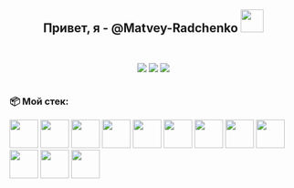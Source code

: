 <div align="center">
<h2> 
      Привет, я - @Matvey-Radchenko 
      <img width=40px src="https://media.giphy.com/media/hvRJCLFzcasrR4ia7z/giphy.gif" />
</h2>

<br/>

[<img src="https://img.shields.io/badge/Telegram-11a2db?logo=telegram&logoColor=white&style=for-the-badge"/>][telegram]
[<img src="https://img.shields.io/badge/Gmail-red?logo=Gmail&logoColor=white&style=for-the-badge"/>][gmail]
[<img src="https://img.shields.io/badge/ВКонтакте-blue?logo=VK&logoColor=white&style=for-the-badge"/>][vk]
      
<img src="https://komarev.com/ghpvc/?username=your-Matvey-Radchenko &style=flat-square&color=blue" alt=""/> 
      
</div>   

### 📦 Мой стек:

<div>
      <img height=50px src="https://upload.wikimedia.org/wikipedia/commons/d/dc/Javascript-shield.png"/>
      <img height=50px src="https://upload.wikimedia.org/wikipedia/commons/thumb/6/61/HTML5_logo_and_wordmark.svg/1024px-HTML5_logo_and_wordmark.svg.png"/>
      <img height=50px src="https://upload.wikimedia.org/wikipedia/commons/thumb/d/d5/CSS3_logo_and_wordmark.svg/1452px-CSS3_logo_and_wordmark.svg.png"/>
      <img height=50px src="https://upload.wikimedia.org/wikipedia/commons/thumb/a/a7/React-icon.svg/2300px-React-icon.svg.png"/>
      <img height=50px src="https://uxwing.com/wp-content/themes/uxwing/download/10-brands-and-social-media/redux.png"/>
      <img height=50px src="https://media.tproger.ru/uploads/2022/04/node_js_icon-cover-icon-original.png"/>
      <img height=50px src="https://upload.wikimedia.org/wikipedia/commons/thumb/2/29/Postgresql_elephant.svg/1985px-Postgresql_elephant.svg.png"/>
      <img height=50px src="https://cdn.freebiesupply.com/logos/large/2x/sequelize-logo-svg-vector.svg"/>
      <img height=50px src="https://iconape.com/wp-content/png_logo_vector/jest-logo.png"/>
      <img width=50px src="https://uxwing.com/wp-content/themes/uxwing/download/07-web-app-development/rest-api.png"/>
      <img height=50px src="https://upload.wikimedia.org/wikipedia/commons/thumb/9/91/Electron_Software_Framework_Logo.svg/1200px-Electron_Software_Framework_Logo.svg.png"/>
      <img height=50px src="https://git-scm.com/images/logos/downloads/Git-Icon-1788C.png"/>    
</div>

[telegram]: https://t.me/tg_matvey
[gmail]: mailto:motich.radchenko@gmail.com
[vk]:https://vk.com/vk_matvei
      
      
<!---
Matvey-Radchenko/Matvey-Radchenko is a ✨ special ✨ repository because its `README.md` (this file) appears on your GitHub profile.
You can click the Preview link to take a look at your changes.
--->
